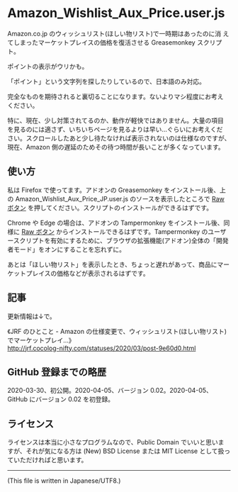 # Amazon_Wishlist_Aux_Price.user.js

<!-- Time-stamp: "2025-02-16T03:23:26Z" -->

Amazon.co.jp のウィッシュリスト(ほしい物リスト)で一時期はあったのに消
えてしまったマーケットプレイスの価格を復活させる Greasemonkey スクリプ
ト。

ポイントの表示がウリかも。

「ポイント」という文字列を探したりしているので、日本語のみ対応。

完全なものを期待されると裏切ることになります。ないよりマシ程度にお考え
ください。

特に、現在、少し対策されてるのか、動作が軽快ではありません。大量の項目
を見るのには適さず、いちいちページを見るよりは早い…ぐらいにお考えくだ
さい。スクロールしたあと少し待たなければ表示されないのは仕様なのですが、
現在、Amazon 側の遅延のためその待つ時間が長いことが多くなっています。


## 使い方

私は Firefox で使ってます。アドオンの Greasemonkey をインストール後、上の Amazon_Wishlist_Aux_Price_JP.user.js のソースを表示したところで [Raw ボタン](https://github.com/JRF-2018/awap_jp/raw/refs/heads/master/Amazon_Wishlist_Aux_Price_JP.user.js) を押してください。スクリプトのインストールができるはずです。

Chrome や Edge の場合は、アドオンの Tampermonkey をインストール後、同様に [Raw ボタン](https://github.com/JRF-2018/awap_jp/raw/refs/heads/master/Amazon_Wishlist_Aux_Price_JP.user.js) からインストールできるはずです。Tampermonkey のユーザースクリプトを有効にするために、ブラウザの拡張機能(アドオン)全体の「開発者モード」をオンにすることを忘れずに。

あとは「ほしい物リスト」を表示したとき、ちょっと遅れがあって、商品にマーケットプレイスの価格などが表示されるはずです。


## 記事

更新情報は↓で。

《JRF のひとこと - Amazon の仕様変更で、ウィッシュリスト(ほしい物リスト)でマーケットプレイ...》  
http://jrf.cocolog-nifty.com/statuses/2020/03/post-9e60d0.html


## GitHub 登録までの略歴

2020-03-30、初公開。2020-04-05、バージョン 0.02。2020-04-05、GitHub にバージョン 0.02 を初登録。


## ライセンス

ライセンスは本当に小さなプログラムなので、Public Domain でいいと思いま
すが、それが気になる方は (New) BSD License または MIT License として扱っ
ていただければと思います。

---
(This file is written in Japanese/UTF8.)
